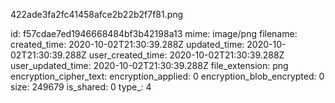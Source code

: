 422ade3fa2fc41458afce2b22b2f7f81.png

id: f57cdae7ed1946668484bf3b42198a13
mime: image/png
filename: 
created_time: 2020-10-02T21:30:39.288Z
updated_time: 2020-10-02T21:30:39.288Z
user_created_time: 2020-10-02T21:30:39.288Z
user_updated_time: 2020-10-02T21:30:39.288Z
file_extension: png
encryption_cipher_text: 
encryption_applied: 0
encryption_blob_encrypted: 0
size: 249679
is_shared: 0
type_: 4